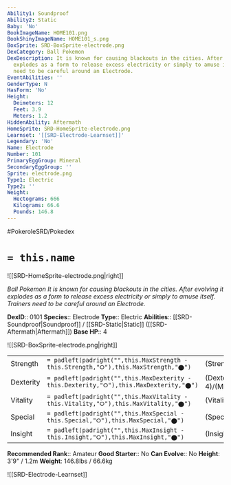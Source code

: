 ```yaml
---
Ability1: Soundproof
Ability2: Static
Baby: 'No'
BookImageName: HOME101.png
BookShinyImageName: HOME101_s.png
BoxSprite: SRD-BoxSprite-electrode.png
DexCategory: Ball Pokemon
DexDescription: It is known for causing blackouts in the cities. After evolving it
  explodes as a form to release excess electricity or simply to amuse itself. Trainers
  need to be careful around an Electrode.
EventAbilities: ''
GenderType: N
HasForm: 'No'
Height:
  Deimeters: 12
  Feet: 3.9
  Meters: 1.2
HiddenAbility: Aftermath
HomeSprite: SRD-HomeSprite-electrode.png
Learnset: '[[SRD-Electrode-Learnset]]'
Legendary: 'No'
Name: Electrode
Number: 101
PrimaryEggGroup: Mineral
SecondaryEggGroup: ''
Sprite: electrode.png
Type1: Electric
Type2: ''
Weight:
  Hectograms: 666
  Kilograms: 66.6
  Pounds: 146.8
---
```


#PokeroleSRD/Pokedex

# `= this.name`

![[SRD-HomeSprite-electrode.png|right]]

*Ball Pokemon*
*It is known for causing blackouts in the cities. After evolving it explodes as a form to release excess electricity or simply to amuse itself. Trainers need to be careful around an Electrode.*

**DexID**:: 0101
**Species**:: Electrode
**Type**:: Electric
**Abilities**:: [[SRD-Soundproof|Soundproof]] / [[SRD-Static|Static]] ([[SRD-Aftermath|Aftermath]])
**Base HP**:: 4

![[SRD-BoxSprite-electrode.png|right]]

|           |                                                                                        |                                          |
| --------- | -------------------------------------------------------------------------------------- | ---------------------------------------- |
| Strength  | `= padleft(padright("",this.MaxStrength - this.Strength,"⭘"),this.MaxStrength,"⬤")`    | (Strength::2)/(MaxStrength::4)   |
| Dexterity | `= padleft(padright("",this.MaxDexterity - this.Dexterity,"⭘"),this.MaxDexterity,"⬤")` | (Dexterity:: 4)/(MaxDexterity::8) |
| Vitality  | `= padleft(padright("",this.MaxVitality - this.Vitality,"⭘"),this.MaxVitality,"⬤")`    | (Vitality::2)/(MaxVitality::5)   |
| Special   | `= padleft(padright("",this.MaxSpecial - this.Special,"⭘"),this.MaxSpecial,"⬤")`       | (Special::2)/(MaxSpecial::5)     |
| Insight   | `= padleft(padright("",this.MaxInsight - this.Insight,"⭘"),this.MaxInsight,"⬤")`       | (Insight::2)/(MaxInsight::5)     |

**Recommended Rank**:: Amateur
**Good Starter**:: No
**Can Evolve**:: No
**Height**: 3'9" / 1.2m
**Weight**: 146.8lbs / 66.6kg

![[SRD-Electrode-Learnset]]